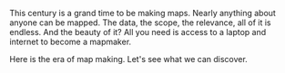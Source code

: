 <div class="about-image"></div>

<span class="leading">This century is</span> a grand time to be making maps. Nearly anything about anyone can be
 mapped. The data, the scope, the relevance, all of it is endless. And the beauty of it? All you need is access to a
 laptop and internet to become a mapmaker.

Here is the era of map making. Let's see what we can discover.